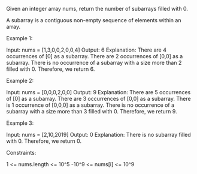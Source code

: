 Given an integer array nums, return the number of subarrays filled with 0.

A subarray is a contiguous non-empty sequence of elements within an array.


Example 1:


Input: nums = [1,3,0,0,2,0,0,4]
Output: 6
Explanation: 
There are 4 occurrences of [0] as a subarray.
There are 2 occurrences of [0,0] as a subarray.
There is no occurrence of a subarray with a size more than 2 filled with 0.
Therefore, we return 6.

Example 2:


Input: nums = [0,0,0,2,0,0]
Output: 9
Explanation:
There are 5 occurrences of [0] as a subarray.
There are 3 occurrences of [0,0] as a subarray.
There is 1 occurrence of [0,0,0] as a subarray.
There is no occurrence of a subarray with a size more than 3 filled with 0.
Therefore, we return 9.


Example 3:


Input: nums = [2,10,2019]
Output: 0
Explanation: There is no subarray filled with 0. Therefore, we return 0.



Constraints:


1 <= nums.length <= 10^5
-10^9 <= nums[i] <= 10^9




